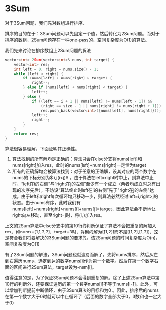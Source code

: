 # 3Sum

对于3Sum问题，我们先对数组进行排序。

排序的目的在于：3Sum问题可以先固定一个值，然后转化为2Sum问题。而对于排序的数组，2Sum问题存在一种one-pass的、空间复杂度为O(1)的算法。



我们先来讨论在排序数组上2Sum问题的解法

```cpp
vector<int> 2Sum(vector<int>& nums, int target) {
    vector<int> res;
    int left = 0, right = nums.size() - 1;
    while (left < right) {
        if (nums[left] + nums[right] > target) {
            right--;
        } else if (nums[left] + nums[right] < target) {
            left++;
        } else {
            if ((left == i + 1 || nums[left] != nums[left - 1]) &&
                (right == size - 1 || nums[right] != nums[right + 1]))
                res.push_back(vector<int>({nums[left], nums[right]}));
            left++;
            right--;
        }
    }
    return res;
}
```

算法很容易理解，下面证明其正确性。

1. 算法找到的所有解均是正确的：算法只会在else分支将nums[left]和nums[right]加入res，此时的nums[left]+nums[right]一定恰为target
2. 所有的正确解均会被算法找到：对于任意的正确解，设其对应的两个数字在nums的下标分别为$ i,j(i<j)$ 。由于算法在left=right时中止，则算法中止时，“left在i的右侧”与“right在j的左侧”至少有一个成立（两者均成立时总有出现的次序先后），不妨设“算法终止时left在i的右侧”先于"right在j的左侧"达成。由于left和right每次循环均只移动一步，则算法必然经过left=i,right>j的状态。由于nums有序，此时我们有nums[left]+nums[right]>nums[i]+nums[j]=target，因此算法会不断地让right向左移动，直至right=j时，将(i,j)加入res。

上文的2Sum算法中else分支中的第10行的判断保证了算法不会把重复的解加入res。如nums=[1,1,2,2]，target=3时，得到的解为[[1,2]]而不是[[1,2],[1,2]]，这是符合我们将要解决的3Sum问题的要求的。该2Sum问题的时间复杂度为O(n)，空间复杂度为O(1)



有了2Sum问题的解法，3Sum问题也就迎刃而解了。先将nums排序，然后从左到右遍历nums，选定到达的数字nums[i]作为第一个数字。然后在第一个数字右面的区间进行2Sum算法，target设为-num[i]。

值得注意的是，为了保证3Sum问题不会得到重复的解。除了上述2Sum算法中第10行的判断外，还要保证遍历的第一个数字nums[i]不等于nums[i-1]。此外，可以增加判断提前中断循环，由于3Sum算法的目标和为0 。因此，排序后的nums在第一个数字大于0时就可以中止循环了（后面的数字全部大于0，3数和也一定大于0）

